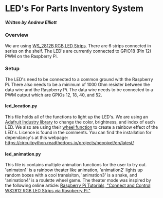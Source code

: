 # LED's For Parts Inventory System
##### Written by Andrew Elliott 
### Overview
We are using [WS_2812B RGB LED Strips](https://www.amazon.com/Programmable-Aclorol-Individually-Addressable-Raspberry/dp/B07BKNS7DJ/ref=sr_1_1?dchild=1&keywords=B07BKNS7DJ&qid=1618847458&sr=8-1). There are 6 strips connected in series on the shelf. The LED's are currently connected to GPIO18 (Pin 12) PWM on the Raspberry Pi. 
### Setup
The LED's need to be connected to a common ground with the Raspberry Pi. There also needs to be a minimum of 1000 Ohm resister between the data wire and the Raspberry Pi. The data wire needs to be connected to a PWM output which are GPIOs 12, 18, 40, and 52. 
#### led_location.py
This file holds all of the functions to light up the LED's.  We are using an [Adafruit Industry library](https://github.com/adafruit/Adafruit_CircuitPython_NeoPixel) to change the color, brightness, and index of each LED. We also are using their [wheel function](https://github.com/adafruit/Adafruit_CircuitPython_NeoPixel/blob/master/examples/neopixel_rpi_simpletest.py) to create a rainbow effect of the LED's. Licence is found in the comments. You can find the installation for dependancy's at this webpage: https://circuitpython.readthedocs.io/projects/neopixel/en/latest/

#### led_animation.py
This file is contains multiple animation functions for the user to try out. 'animaton1' is a rainbow theater like animation, 'animation2' lights up random boxes with a cool transisiton, 'animation3' is a snake, and 'animation4' is a roulette wheel game. The theater mode was inspired by the following online article: [Raspberry Pi Tutorials, "Connect and Control WS2812 RGB LED Strips via Raspberry Pi."](https://tutorials-raspberrypi.com/connect-control-raspberry-pi-ws2812-rgb-led-strips/) 

